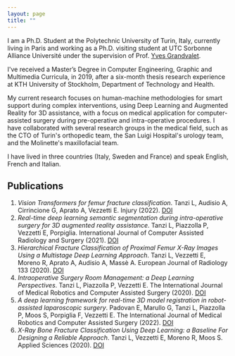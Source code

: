 ```yaml
---
layout: page
title: ""
---
```


I am a Ph.D. Student at the Polytechnic University of Turin, Italy, currently living in Paris and working as a Ph.D. visiting student at UTC Sorbonne Alliance Université under the supervision of Prof. [Yves Grandvalet](https://scholar.google.com/citations?user=ZX9LE3QAAAAJ&hl=en).

I've received a Master’s Degree in Computer Engineering, Graphic and Multimedia Curricula, in 2019, after a six-month thesis research experience at KTH University of Stockholm, Department of Technology and Health. 

My current research focuses on human-machine methodologies for smart support during complex interventions, using Deep Learning and Augmented Reality for 3D assistance, with a focus on medical application for computer-assisted surgery during pre-operative and intra-operative procedures. I have collaborated with several research groups in the medical field, such as the CTO of Turin's orthopedic team, the San Luigi Hospital's urology team, and the Molinette's maxillofacial team. 

I have lived in three countries (Italy, Sweden and France) and speak English, French and Italian.

## Publications

1. *Vision Transformers for femur fracture classification*. Tanzi L, Audisio A, Cirrincione G, Aprato A, Vezzetti E. Injury (2022). [DOI](https://doi.org/10.1016/j.injury.2022.04.013)
2. *Real-time deep learning semantic segmentation during intra-operative surgery for 3D augmented reality assistance*. Tanzi L, Piazzolla P, Vezzetti E, Porpiglia. International Journal of Computer Assisted Radiology and Surgery (2021). [DOI](10.1007/s11548-021-02432-y)
3. *Hierarchical Fracture Classification of Proximal Femur X-Ray Images Using a Multistage Deep Learning Approach*. Tanzi L, Vezzetti E, Moreno R, Aprato A, Audisio A, Massè A. European Journal of Radiology 133 (2020). [DOI](https://doi.org/10.1016/j.ejrad.2020.109373)
4. *Intraoperative Surgery Room Management: a Deep Learning Perspectives*. Tanzi L, Piazzolla P, Vezzetti E. The International Journal of Medical Robotics and Computer Assisted Surgery (2020). [DOI](https://doi.org/10.1002/rcs.2136)
5. *A deep learning framework for real-time 3D model registration in robot-assisted laparoscopic surgery*. Padovan E, Marullo G, Tanzi L, Piazzolla P, Moos S, Porpiglia F, Vezzetti E. The International Journal of Medical Robotics and Computer Assisted Surgery (2022). [DOI](https://doi.org/10.1002/rcs.2387)
6. *X-Ray Bone Fracture Classification Using Deep Learning: a Baseline For Designing a Reliable Approach*. Tanzi L, Vezzetti E, Moreno R, Moos S. Applied Sciences (2020). [DOI](https://doi.org/10.3390/app10041507)
